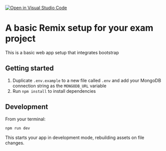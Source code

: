[![Open in Visual Studio Code](https://classroom.github.com/assets/open-in-vscode-718a45dd9cf7e7f842a935f5ebbe5719a5e09af4491e668f4dbf3b35d5cca122.svg)](https://classroom.github.com/online_ide?assignment_repo_id=11292910&assignment_repo_type=AssignmentRepo)
# A basic Remix setup for your exam project

This is a basic web app setup that integrates bootstrap

## Getting started

1. Duplicate `.env.example` to a new file called `.env` and add your MongoDB connection string as the `MONGODB_URL` variable
2. Run `npm install` to install dependencies

## Development

From your terminal:

```sh
npm run dev
```

This starts your app in development mode, rebuilding assets on file changes.

[tailwindcss]: https://tailwindcss.com
[mongodb]: https://www.mongodb.com/atlas
[mongoose]: https://mongoosejs.com
[prettier]: https://prettier.io
[remix]: https://remix.run

